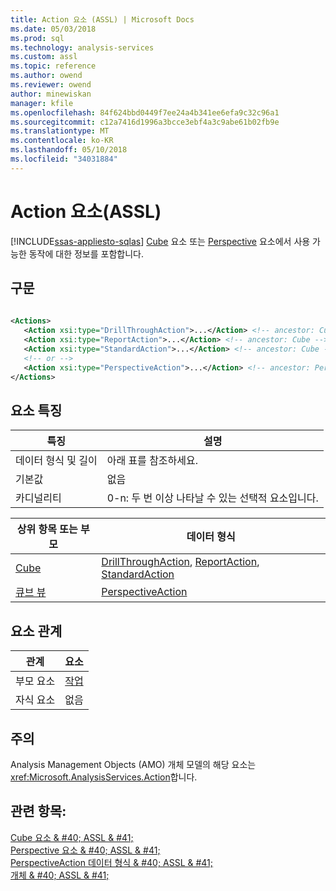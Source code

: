 ```yaml
---
title: Action 요소 (ASSL) | Microsoft Docs
ms.date: 05/03/2018
ms.prod: sql
ms.technology: analysis-services
ms.custom: assl
ms.topic: reference
ms.author: owend
ms.reviewer: owend
author: minewiskan
manager: kfile
ms.openlocfilehash: 84f624bbd0449f7ee24a4b341ee6efa9c32c96a1
ms.sourcegitcommit: c12a7416d1996a3bcce3ebf4a3c9abe61b02fb9e
ms.translationtype: MT
ms.contentlocale: ko-KR
ms.lasthandoff: 05/10/2018
ms.locfileid: "34031884"
---
```

# <a name="action-element-assl"></a>Action 요소(ASSL)
[!INCLUDE[ssas-appliesto-sqlas](../../../includes/ssas-appliesto-sqlas.md)]
  [Cube](../../../analysis-services/scripting/objects/cube-element-assl.md) 요소 또는 [Perspective](../../../analysis-services/scripting/objects/perspective-element-assl.md) 요소에서 사용 가능한 동작에 대한 정보를 포함합니다.  
  
## <a name="syntax"></a>구문  
  
```xml  
  
<Actions>  
   <Action xsi:type="DrillThroughAction">...</Action> <!-- ancestor: Cube -->  
   <Action xsi:type="ReportAction">...</Action> <!-- ancestor: Cube -->  
   <Action xsi:type="StandardAction">...</Action> <!-- ancestor: Cube -->  
   <!-- or -->  
   <Action xsi:type="PerspectiveAction">...</Action> <!-- ancestor: Perspective -->  
</Actions>  
```  
  
## <a name="element-characteristics"></a>요소 특징  
  
|특징|설명|  
|--------------------|-----------------|  
|데이터 형식 및 길이|아래 표를 참조하세요.|  
|기본값|없음|  
|카디널리티|0-n: 두 번 이상 나타날 수 있는 선택적 요소입니다.|  
  
|상위 항목 또는 부모|데이터 형식|  
|------------------------|---------------|  
|[Cube](../../../analysis-services/scripting/objects/cube-element-assl.md)|[DrillThroughAction](../../../analysis-services/scripting/data-type/drillthroughaction-data-type-assl.md), [ReportAction](../../../analysis-services/scripting/data-type/reportaction-data-type-assl.md), [StandardAction](../../../analysis-services/scripting/data-type/standardaction-data-type-assl.md)|  
|[큐브 뷰](../../../analysis-services/scripting/objects/perspective-element-assl.md)|[PerspectiveAction](../../../analysis-services/scripting/data-type/perspectiveaction-data-type-assl.md)|  
  
## <a name="element-relationships"></a>요소 관계  
  
|관계|요소|  
|------------------|-------------|  
|부모 요소|[작업](../../../analysis-services/scripting/collections/actions-element-assl.md)|  
|자식 요소|없음|  
  
## <a name="remarks"></a>주의  
 Analysis Management Objects (AMO) 개체 모델의 해당 요소는 <xref:Microsoft.AnalysisServices.Action>합니다.  
  
## <a name="see-also"></a>관련 항목:  
 [Cube 요소 & #40; ASSL & #41;](../../../analysis-services/scripting/objects/cube-element-assl.md)   
 [Perspective 요소 & #40; ASSL & #41;](../../../analysis-services/scripting/objects/perspective-element-assl.md)   
 [PerspectiveAction 데이터 형식 & #40; ASSL & #41;](../../../analysis-services/scripting/data-type/perspectiveaction-data-type-assl.md)   
 [개체 & #40; ASSL & #41;](../../../analysis-services/scripting/objects/objects-assl.md)  
  
  
